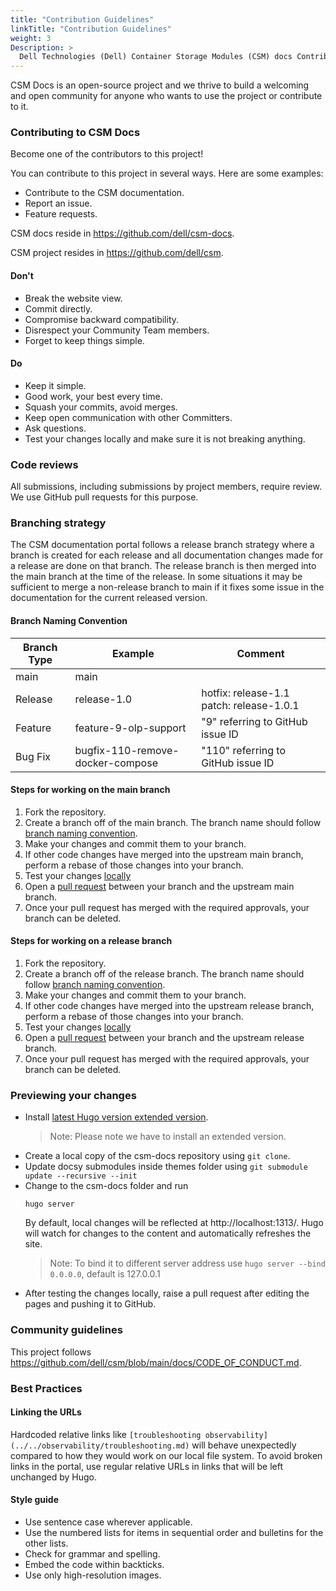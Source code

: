 ```yaml
---
title: "Contribution Guidelines"
linkTitle: "Contribution Guidelines"
weight: 3
Description: >
  Dell Technologies (Dell) Container Storage Modules (CSM) docs Contribution Guidelines
---
```



CSM Docs is an open-source project and we thrive to build a welcoming and open community for anyone who wants to use the project or contribute to it.

### Contributing to CSM Docs

Become one of the contributors to this project! 

You can contribute to this project in several ways. Here are some examples:

* Contribute to the CSM documentation.
* Report an issue.
* Feature requests.

CSM docs reside in <https://github.com/dell/csm-docs>. 

CSM project resides in <https://github.com/dell/csm>.

#### Don't

* Break the website view.
* Commit directly.
* Compromise backward compatibility.
* Disrespect your Community Team members. 
* Forget to keep things simple.

#### Do

* Keep it simple.
* Good work, your best every time.
* Squash your commits, avoid merges.
* Keep open communication with other Committers.
* Ask questions.
* Test your changes locally and make sure it is not breaking anything.

### Code reviews

All submissions, including submissions by project members, require review. 
We use GitHub pull requests for this purpose. 

### Branching strategy

The CSM documentation portal follows a release branch strategy where a branch is created for each release and all documentation changes made for a release are done on that branch. The release branch is then merged into the main branch at the time of the release. In some situations it may be sufficient to merge a non-release branch to main if it fixes some issue in the documentation for the current released version.

#### Branch Naming Convention

|  Branch Type |  Example                          |  Comment                                  |
|--------------|-----------------------------------|-------------------------------------------|
|  main        |  main                             |                                           |
|  Release     |  release-1.0                      |  hotfix: release-1.1 patch: release-1.0.1 |
|  Feature     |  feature-9-olp-support            |  "9" referring to GitHub issue ID         |
|  Bug Fix     |  bugfix-110-remove-docker-compose |  "110" referring to GitHub issue ID       |

#### Steps for working on the main branch

1. Fork the repository.
2. Create a branch off of the main branch. The branch name should follow [branch naming convention](#branch-naming-convention).
3. Make your changes and commit them to your branch.
4. If other code changes have merged into the upstream main branch, perform a rebase of those changes into your branch.
5. Test your changes [locally](#previewing-your-changes)
6. Open a [pull request](https://github.com/dell/csm-docs/pulls) between your branch and the upstream main branch.
7. Once your pull request has merged with the required approvals, your branch can be deleted.

#### Steps for working on a release branch

1. Fork the repository.
2. Create a branch off of the release branch. The branch name should follow [branch naming convention](#branch-naming-convention).
3. Make your changes and commit them to your branch.
4. If other code changes have merged into the upstream release branch, perform a rebase of those changes into your branch.
5. Test your changes [locally](#previewing-your-changes)
6. Open a [pull request](https://github.com/dell/csm-docs/pulls) between your branch and the upstream release branch.
7. Once your pull request has merged with the required approvals, your branch can be deleted.

### Previewing your changes
- Install [latest Hugo version extended version](https://github.com/gohugoio/hugo/releases). 
    > Note: Please note we have to install an extended version.
- Create a local copy of the csm-docs repository using `git clone`. 
- Update docsy submodules inside themes folder using `git submodule update --recursive --init`
- Change to the csm-docs folder and run 
    ```
    hugo server 
    ```    
    By default, local changes will be reflected at http://localhost:1313/. Hugo will watch for changes to the content and automatically refreshes the site.
  > Note: To bind it to different server address use `hugo server --bind 0.0.0.0`, default is 127.0.0.1
- After testing the changes locally, raise a pull request after editing the pages and pushing it to GitHub. 

### Community guidelines

This project follows https://github.com/dell/csm/blob/main/docs/CODE_OF_CONDUCT.md.

### Best Practices

#### Linking the URLs

Hardcoded relative links like `[troubleshooting observability](../../observability/troubleshooting.md)` will behave unexpectedly compared to how they would work on our local file system. 
To avoid broken links in the portal, use regular relative URLs in links that will be left unchanged by Hugo.

#### Style guide

- Use sentence case wherever applicable.
- Use the numbered lists for items in sequential order and bulletins for the other lists.
- Check for grammar and spelling.
- Embed the code within backticks. 
- Use only high-resolution images.

